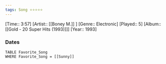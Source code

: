 ```yaml
---
tags: Song ⭐⭐⭐⭐⭐ 
---
```

[Time:: 3:57]
[Artist:: [[Boney M.]] ]
[Genre:: Electronic]
[Played:: 5]
[Album:: [[Gold - 20 Super Hits (1993)]]]
[Year:: 1993]
### Dates
````dataview
TABLE Favorite_Song
WHERE Favorite_Song = [[Sunny]]
````